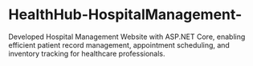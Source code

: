 # HealthHub-HospitalManagement-
Developed Hospital Management Website with ASP.NET Core, enabling efficient patient record management, appointment scheduling, and inventory tracking for healthcare professionals.
